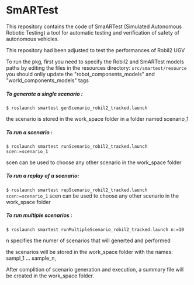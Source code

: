 # SmARTest
This repository contains the code of SmaARTest (Simulated Autonomous Robotic Testing) 
a tool for automatic testing and verification of safety of autonomous vehicles.


This repository had been adjusted to test the performances of Robil2 UGV 


To run the pkg, first you need to specify the Robil2 and SmARTest models paths 
by editing the files in the resources directory: `src/smartest/resource`
you should onlly update the "robot_components_models" and "world_components_models" tags


##### To generate a single scenario :

`$ roslaunch smartest genScenario_robil2_tracked.launch`


the scenario is stored in the work_space folder in a folder named scenario_1




##### To run a scenario :


`$ roslaunch smartest runScenario_robil2_tracked.launch scen:=scenario_1` 


scen can be used to choose any other scenario in the work_space folder



##### To run a replay of a scenario: 
`$ roslaunch smartest repScenario_robil2_tracked.launch scen:=scenario_1` 
scen can be used to choose any other scenario in the work_space folder


##### To run multiple scenarios :
`$ roslaunch smartest runMultipleScenario_robil2_tracked.launch n:=10`

n specifies the numer of scenarios that will generted and performed

the scenarios will be stored in the work_space folder with the names: sampl_1 ... sample_n,  

After complition of scenario generation and execution, a summary file will be created in the work_space folder.

